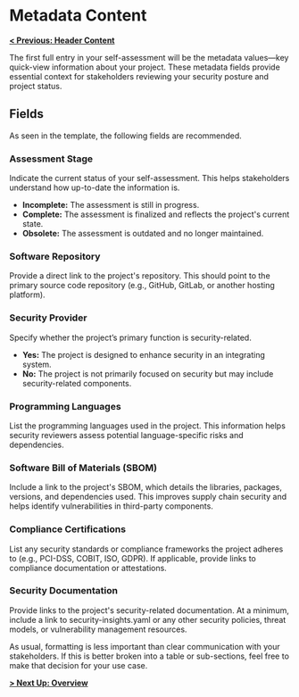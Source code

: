 # Metadata Content

**[< Previous: Header Content](./header.md)**

The first full entry in your self-assessment will be the metadata values—key quick-view information about your project. These metadata fields provide essential context for stakeholders reviewing your security posture and project status.

## Fields

As seen in the template, the following fields are recommended.

### Assessment Stage

Indicate the current status of your self-assessment. This helps stakeholders understand how up-to-date the information is.

- **Incomplete:** The assessment is still in progress.
- **Complete:** The assessment is finalized and reflects the project's current state.
- **Obsolete:** The assessment is outdated and no longer maintained.

### Software Repository

Provide a direct link to the project's repository. This should point to the primary source code repository (e.g., GitHub, GitLab, or another hosting platform).

### Security Provider

Specify whether the project’s primary function is security-related.

- **Yes:** The project is designed to enhance security in an integrating system.
- **No:** The project is not primarily focused on security but may include security-related components.

### Programming Languages

List the programming languages used in the project. This information helps security reviewers assess potential language-specific risks and dependencies.

### Software Bill of Materials (SBOM)

Include a link to the project's SBOM, which details the libraries, packages, versions, and dependencies used. This improves supply chain security and helps identify vulnerabilities in third-party components.

### Compliance Certifications

List any security standards or compliance frameworks the project adheres to (e.g., PCI-DSS, COBIT, ISO, GDPR). If applicable, provide links to compliance documentation or attestations.

### Security Documentation

Provide links to the project's security-related documentation. At a minimum, include a link to security-insights.yaml or any other security policies, threat models, or vulnerability management resources.

As usual, formatting is less important than clear communication with your stakeholders. If this is better broken into a table or sub-sections, feel free to make that decision for your use case.

**[> Next Up: Overview](./overview.md)**

